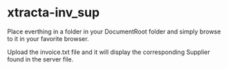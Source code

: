 # xtracta-inv_sup

Place everthing in a folder in your DocumentRoot folder and simply browse to it in your favorite browser.

Upload the invoice.txt file and it will display the corresponding Supplier found in the server file.
